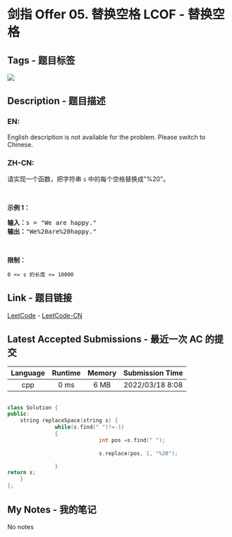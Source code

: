 
# 剑指 Offer 05. 替换空格 LCOF - 替换空格

## Tags - 题目标签

 <img src="https://img.shields.io/badge/String-字符串-blue.svg">  


## Description - 题目描述

### EN:
<p>English description is not available for the problem. Please switch to Chinese.</p>


### ZH-CN:
<p>请实现一个函数，把字符串 <code>s</code> 中的每个空格替换成&quot;%20&quot;。</p>

<p>&nbsp;</p>

<p><strong>示例 1：</strong></p>

<pre><strong>输入：</strong>s = &quot;We are happy.&quot;
<strong>输出：</strong>&quot;We%20are%20happy.&quot;</pre>

<p>&nbsp;</p>

<p><strong>限制：</strong></p>

<p><code>0 &lt;= s 的长度 &lt;= 10000</code></p>



## Link - 题目链接

[LeetCode](https://leetcode.com/problems/ti-huan-kong-ge-lcof/description/)  -  [LeetCode-CN](https://leetcode.cn/problems/ti-huan-kong-ge-lcof/description/)
## Latest Accepted Submissions - 最近一次 AC 的提交


| Language | Runtime | Memory | Submission Time |
|:---:|:---:|:---:|:---:|
| cpp  | 0 ms | 6 MB | 2022/03/18 8:08 |

```cpp

class Solution {
public:
    string replaceSpace(string s) {
               while(s.find(" ")!=-1)
               {
                             int pos =s.find(" ");
                            
                             s.replace(pos, 1, "%20"); 

               }
return s;
    }
};

```
## My Notes - 我的笔记


No notes

